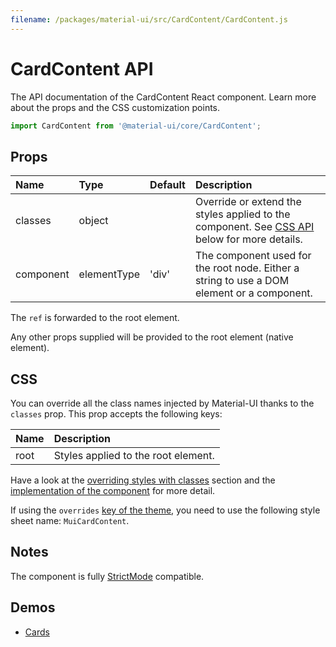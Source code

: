 ```yaml
---
filename: /packages/material-ui/src/CardContent/CardContent.js
---
```


<!--- This documentation is automatically generated, do not try to edit it. -->

# CardContent API

<p class="description">The API documentation of the CardContent React component. Learn more about the props and the CSS customization points.</p>

```js
import CardContent from '@material-ui/core/CardContent';
```



## Props

| Name | Type | Default | Description |
|:-----|:-----|:--------|:------------|
| <span class="prop-name">classes</span> | <span class="prop-type">object</span> |  | Override or extend the styles applied to the component. See [CSS API](#css) below for more details. |
| <span class="prop-name">component</span> | <span class="prop-type">elementType</span> | <span class="prop-default">'div'</span> | The component used for the root node. Either a string to use a DOM element or a component. |

The `ref` is forwarded to the root element.

Any other props supplied will be provided to the root element (native element).

## CSS

You can override all the class names injected by Material-UI thanks to the `classes` prop.
This prop accepts the following keys:


| Name | Description |
|:-----|:------------|
| <span class="prop-name">root</span> | Styles applied to the root element.

Have a look at the [overriding styles with classes](/customization/components/#overriding-styles-with-classes) section
and the [implementation of the component](https://github.com/mui-org/material-ui/blob/master/packages/material-ui/src/CardContent/CardContent.js)
for more detail.

If using the `overrides` [key of the theme](/customization/themes/#css),
you need to use the following style sheet name: `MuiCardContent`.

## Notes

The component is fully [StrictMode](https://reactjs.org/docs/strict-mode.html) compatible.

## Demos

- [Cards](/components/cards/)

